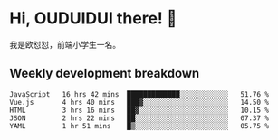 # Hi, OUDUIDUI there!  👋

[comment]: <> ([<img align="right" width="50%" src="https://github-readme-stats.vercel.app/api?username=OUDUIDUI&theme=dark&show_icons=true">]&#40;https://metrics.lecoq.io/OUDUIDUI?template=classic&#41;)

我是欧怼怼，前端小学生一名。

##  Weekly development breakdown

<!--START_SECTION:waka-->
```text
JavaScript   16 hrs 42 mins  █████████████░░░░░░░░░░░░   51.76 % 
Vue.js       4 hrs 40 mins   ███▓░░░░░░░░░░░░░░░░░░░░░   14.50 % 
HTML         3 hrs 16 mins   ██▓░░░░░░░░░░░░░░░░░░░░░░   10.15 % 
JSON         2 hrs 22 mins   ██░░░░░░░░░░░░░░░░░░░░░░░   07.37 % 
YAML         1 hr 51 mins    █▒░░░░░░░░░░░░░░░░░░░░░░░   05.75 % 
```
<!--END_SECTION:waka-->